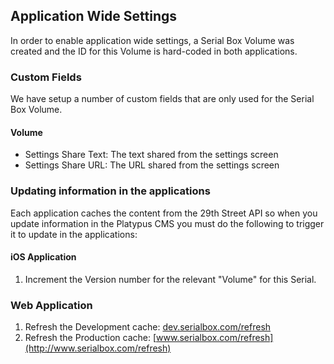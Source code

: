 ## Application Wide Settings

In order to enable application wide settings, a Serial Box Volume was created and the ID for this Volume is hard-coded in both applications.

### Custom Fields

We have setup a number of custom fields that are only used for the Serial Box Volume.

#### Volume
+ Settings Share Text: The text shared from the settings screen
+ Settings Share URL: The URL shared from the settings screen

### Updating information in the applications

Each application caches the content from the 29th Street API so when you update information in the Platypus CMS you must do the following to trigger it to update in the applications:

#### iOS Application
1. Increment the Version number for the relevant "Volume" for this Serial.

### Web Application
1. Refresh the Development cache: [dev.serialbox.com/refresh](http://dev.serialbox.com/refresh)
2. Refresh the Production cache: [www.serialbox.com/refresh](http://www.serialbox.com/refresh)

